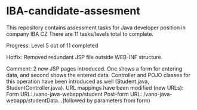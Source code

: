 # IBA-candidate-assesment
This repository contains assessment tasks for Java developer position in company IBA CZ
There are 11 tasks/levels total to complete.

Progress:   Level 5 out of 11 completed

Hotfix:     Removed redundant JSP file outside WEB-INF structure.

Comment:    2 new JSP pages introduced. One shows a form for entering data, and second shows the entered
            data. Controller and POJO classes for this operation have been introduced as well (Student.java,
            StudentController.java). URL mappings have been modified (new URLs):
            Form URL: /vano-java-webapp/student
            Post-form URL: /vano-java-webapp/studentData...(followed by parameters from form)